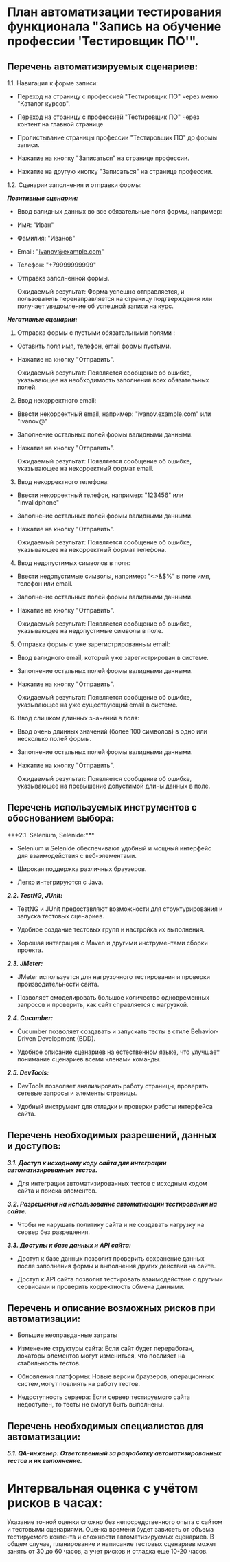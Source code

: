 <h1>План автоматизации тестирования функционала "Запись на обучение профессии 'Тестировщик ПО'".</h1>

<h2>Перечень автоматизируемых сценариев:</h2>
 
 1.1. Навигация к форме записи:

* Переход на страницу с профессией "Тестировщик ПО" через меню "Каталог курсов".

* Переход на страницу с профессией "Тестировщик ПО" через контент на главной странице

* Пролистывание страницы профессии "Тестировщик ПО" до формы записи.

* Нажатие на кнопку "Записаться" на странице профессии.

* Нажатие на другую кнопку "Записаться" на странице профессии.

1.2. Сценарии заполнения и отправки формы:

***Позитивные сценарии:***

- Ввод валидных данных во все обязательные поля формы, например:
  
- Имя: "Иван"
 
- Фамилия: "Иванов"
  
- Email: "ivanov@example.com"
  
- Телефон: "+79999999999"
  
- Отправка заполненной формы.
  
   Ожидаемый результат: Форма успешно отправляется, и пользователь перенаправляется на страницу подтверждения или получает уведомление об успешной записи на курс.

 ***Негативные сценарии:***

1. Отправка формы с пустыми обязательными полями :

- Оставить поля имя, телефон, email формы пустыми.

- Нажатие на кнопку "Отправить".

   Ожидаемый результат: Появляется сообщение об ошибке, указывающее на необходимость заполнения всех обязательных полей.

2. Ввод некорректного email:

- Ввести некорректный email, например: "ivanov.example.com" или "ivanov@"

- Заполнение остальных полей формы валидными данными.

- Нажатие на кнопку "Отправить".

  Ожидаемый результат: Появляется сообщение об ошибке, указывающее на некорректный формат email.

3. Ввод некорректного телефона:

- Ввести некорректный телефон, например: "123456" или "invalidphone"

- Заполнение остальных полей формы валидными данными.

- Нажатие на кнопку "Отправить".

  Ожидаемый результат: Появляется сообщение об ошибке, указывающее на некорректный формат телефона.

4. Ввод недопустимых символов в поля:

- Ввести недопустимые символы, например: "<>&$%" в поле имя, телефон или email.

- Заполнение остальных полей формы валидными данными.

- Нажатие на кнопку "Отправить".

   Ожидаемый результат: Появляется сообщение об ошибке, указывающее на недопустимые символы в поле.

5. Отправка формы с уже зарегистрированным email:

- Ввод валидного email, который уже зарегистрирован в системе.

- Заполнение остальных полей формы валидными данными.

- Нажатие на кнопку "Отправить".

   Ожидаемый результат: Появляется сообщение об ошибке, указывающее на уже существующий email в системе.

6. Ввод слишком длинных значений в поля:

- Ввод очень длинных значений (более 100 символов) в одно или несколько полей формы.

- Заполнение остальных полей формы валидными данными.

- Нажатие на кнопку "Отправить".

   Ожидаемый результат: Появляется сообщение об ошибке, указывающее на превышение допустимой длины данных в поле.


<h2>Перечень используемых инструментов с обоснованием выбора:</h2>
***2.1. Selenium, Selenide:***

* Selenium и Selenide обеспечивают удобный и мощный интерфейс для взаимодействия с веб-элементами.

* Широкая поддержка различных браузеров.

* Легко интегрируются с Java.

***2.2. TestNG, JUnit:***

* TestNG и JUnit предоставляют возможности для структурирования и запуска тестовых сценариев.

* Удобное создание тестовых групп и настройка их выполнения.

* Хорошая интеграция с Maven и другими инструментами сборки проекта.

***2.3. JMeter:***

* JMeter используется для нагрузочного тестирования и проверки производительности сайта.

* Позволяет смоделировать большое количество одновременных запросов и проверить, как сайт справляется с нагрузкой.

***2.4. Cucumber:***

* Cucumber позволяет создавать и запускать тесты в стиле Behavior-Driven Development (BDD).

* Удобное описание сценариев на естественном языке, что улучшает понимание сценариев всеми членами команды.

***2.5. DevTools:***

* DevTools позволяет анализировать работу страницы, проверять сетевые запросы и элементы страницы.

* Удобный инструмент для отладки и проверки работы интерфейса сайта.

<h2>Перечень необходимых разрешений, данных и доступов:</h2>

   ***3.1. Доступ к исходному коду сайта для интеграции автоматизированных тестов.***
   
   * Для интеграции автоматизированных тестов с исходным кодом сайта и поиска элементов.
   
   ***3.2. Разрешения на использование автоматизации тестирования на сайте.***
   
   * Чтобы не нарушать политику сайта и не создавать нагрузку на сервер без разрешения.
   
   ***3.3. Доступы к базе данных и API сайта:***

* Доступ к базе данных позволит проверить сохранение данных после заполнения формы и выполнения других действий на сайте.

* Доступ к API сайта позволит тестировать взаимодействие с другими сервисами и проверить корректность обмена данными.

<h2>Перечень и описание возможных рисков при автоматизации:</h2>

   * Большие неоправданные затраты
   
   * Изменение структуры сайта: Если сайт будет переработан, локаторы элементов могут измениться, что повлияет на стабильность тестов.
   
   * Обновления платформы: Новые версии браузеров, операционных систем,могут повлиять на работу тестов.
   
   * Недоступность сервера: Если сервер тестируемого сайта недоступен, то тесты не смогут быть выполнены.


<h2>Перечень необходимых специалистов для автоматизации:</h2>
 
  ***5.1. QA-инженер: Ответственный за разработку автоматизированных тестов и их выполнение.***
   

# Интервальная оценка с учётом рисков в часах:

   Указание точной оценки сложно без непосредственного опыта с сайтом и тестовыми сценариями. Оценка времени будет зависеть от объема тестируемого контента и сложности автоматизируемых сценариев. В общем случае, планирование и написание тестовых сценариев может занять от 30 до 60 часов, а учет рисков и отладка еще 10-20 часов.
